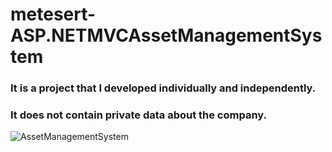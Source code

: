 # metesert-ASP.NETMVCAssetManagementSystem
### It is a project that I developed individually and independently. 
### It does not contain private data about the company.

![AssetManagementSystem](https://github.com/metesert/metesert-ASP.NETMVCAssetManagementSystem/assets/83639803/7e5db040-3eaf-46ee-9327-51da098ee4cb)

